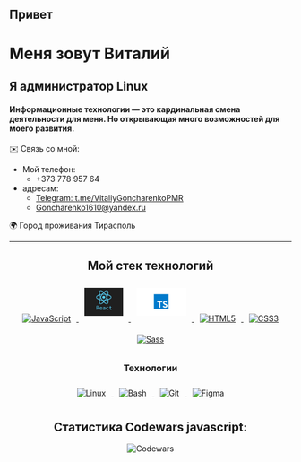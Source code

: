 
## Привет  
# Меня зовут Виталий

## Я администратор Linux
#### Информационные технологии — это кардинальная смена деятельности для меня. Но  открывающая много возможностей для моего развития.  

 ✉️ Связь со мной:
   * Мой телефон:
      * +373 778 957 64
   * адресам:
      * [Telegram: t.me/VitaliyGoncharenkoPMR](https://t.me/VitaliyGoncharenkoPMR)
      * Goncharenko1610@yandex.ru

🌍 Город проживания Тирасполь
***

<div align="center">

## Мой стек технологий  

<a href="https://www.javascript.com/" target="_blank">
    <img style="margin: 10px" src="https://profilinator.rishav.dev/skills-assets/javascript-original.svg" alt="JavaScript" height="50" />
</a>
<a href="https://react.dev" target="_blank">
    <img style="margin: 10px" src="./reactJS.jpg" alt="React" height="50" />
</a>
<a href="https://www.typescriptlang.org/" target="_blank">
    <img style="margin: 10px" src="./TS.webp" alt="TypeScript" height="50" />
</a>
<a href="https://en.wikipedia.org/wiki/HTML5" target="_blank">
    <img style="margin: 10px" src="https://profilinator.rishav.dev/skills-assets/html5-original-wordmark.svg" alt="HTML5" height="50" />
</a>
<a href="https://www.w3schools.com/css/" target="_blank">
    <img style="margin: 10px" src="https://profilinator.rishav.dev/skills-assets/css3-original-wordmark.svg" alt="CSS3" height="50" />
</a>
<a href="https://sass-lang.com/" target="_blank">
    <img style="margin: 10px" src="https://profilinator.rishav.dev/skills-assets/sass-original.svg" alt="Sass" height="50" />
</a>


### Технологии 

<a href="https://ubuntu.com/" target="_blank">
    <img style="margin: 10px" src="https://profilinator.rishav.dev/skills-assets/linux-original.svg" alt="Linux" height="50" />
</a>
<a href="https://www.gnu.org/software/bash/" target="_blank">
    <img style="margin: 10px" src="https://profilinator.rishav.dev/skills-assets/gnu_bash-icon.svg" alt="Bash" height="50" />
</a>
<a href="https://github.com/GoncharenkoVitaliy" target="_blank">
    <img style="margin: 10px" src="https://profilinator.rishav.dev/skills-assets/git-scm-icon.svg" alt="Git" height="50" />
</a>
<a href="https://www.figma.com/" target="_blank">
    <img style="margin: 10px" src="https://profilinator.rishav.dev/skills-assets/figma-icon.svg" alt="Figma" height="50" />
</a>


## Статистика Codewars javascript:
![Codewars](https://github.r2v.ch/codewars?user=GoncharenkoVitaliy)
